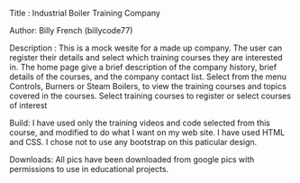 Title : Industrial Boiler Training Company

Author: Billy French (billycode77)

Description : This is a mock wesite for a made up company.
The user can register their details and select which training courses they are interested in.
The home page give a brief description of the company history, brief details of the courses, and the company contact list.
Select from the menu Controls, Burners or Steam Boilers, to view the training courses and topics covered in the courses.
Select training courses to register or select courses of interest



Build: I have used only the training videos and code selected from this course, and modified to do what I want on my web site.
I have used HTML and CSS. I chose not to use any bootstrap on this paticular design.

Downloads: All pics have been downloaded from google pics with permissions to use in educational projects.

